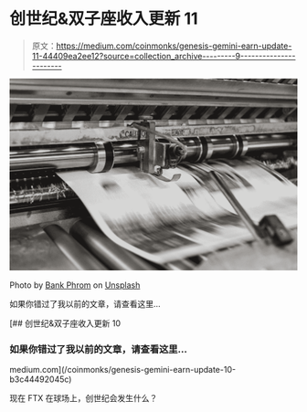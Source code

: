 # 创世纪&双子座收入更新 11

> 原文：<https://medium.com/coinmonks/genesis-gemini-earn-update-11-44409ea2ee12?source=collection_archive---------9----------------------->

![](img/b160f4cc9e8ccf8cf2a1bf5107069754.png)

Photo by [Bank Phrom](https://unsplash.com/@bank_phrom?utm_source=medium&utm_medium=referral) on [Unsplash](https://unsplash.com?utm_source=medium&utm_medium=referral)

如果你错过了我以前的文章，请查看这里…

[](/coinmonks/genesis-gemini-earn-update-10-b3c44492045c) [## 创世纪&双子座收入更新 10

### 如果你错过了我以前的文章，请查看这里…

medium.com](/coinmonks/genesis-gemini-earn-update-10-b3c44492045c) 

现在 FTX 在球场上，创世纪会发生什么？